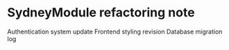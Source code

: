 # SydneyModule refactoring note
Authentication system update
Frontend styling revision
Database migration log
